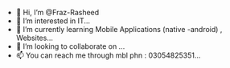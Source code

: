 - 👋 Hi, I’m @Fraz-Rasheed
- 👀 I’m interested in IT...
- 🌱 I’m currently learning Mobile Applications (native -android) , Websites...
- 💞️ I’m looking to collaborate on ...
- 📫 You can reach me through mbl phn : 03054825351...


<!---
Fraz-Rasheed/Fraz-Rasheed is a ✨ special ✨ repository because its `README.md` (this file) appears on your GitHub profile.
You can click the Preview link to take a look at your changes.
--->
